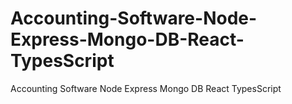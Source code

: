 # Accounting-Software-Node-Express-Mongo-DB-React-TypesScript
Accounting Software Node Express Mongo DB React TypesScript
